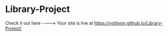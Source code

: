 # Library-Project


Check it out here ----> Your site is live at https://voltivon.github.io/Library-Project/
